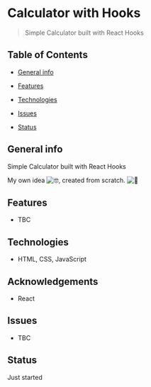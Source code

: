 # Calculator with Hooks

> Simple Calculator built with React Hooks

## Table of Contents

- [General info](#general-info)

- [Features](#features)

- [Technologies](#technologies)

- [Issues](#issues)

- [Status](#status)

## General info

Simple Calculator built with React Hooks

My own idea ![🤓](https://mail.google.com/mail/e/1f913), created from scratch. ![🔨](https://mail.google.com/mail/e/1f528)


## Features

- TBC


## Technologies

- HTML, CSS, JavaScript

## Acknowledgements

-  React

## Issues

- TBC


## Status

Just started